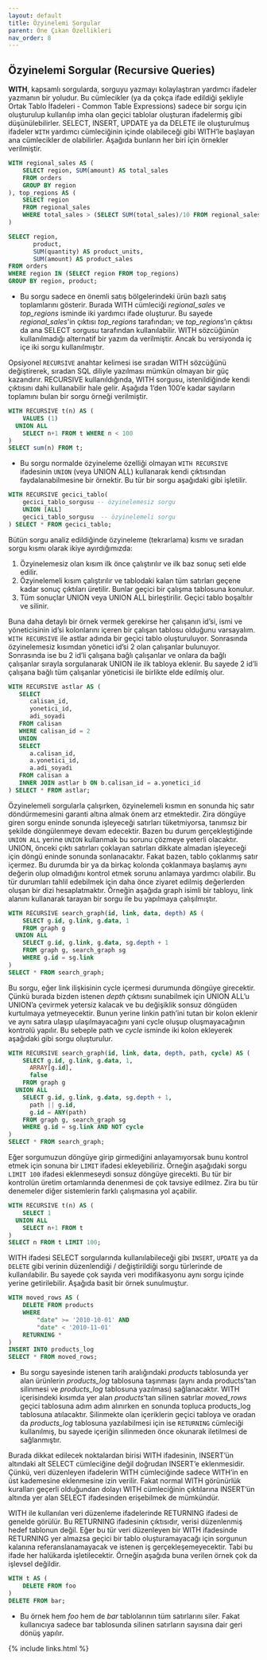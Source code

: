 ```yaml
---
layout: default
title: Özyinelemi Sorgular
parent: Öne Çıkan Özellikleri
nav_order: 8
---
```


## Özyinelemi Sorgular (Recursive Queries)

**WITH**, kapsamlı sorgularda, sorguyu yazmayı kolaylaştıran yardımcı ifadeler yazmanın bir yoludur. Bu cümlecikler (ya da çokça ifade edildiği şekliyle Ortak Tablo İfadeleri - Common Table Expressions) sadece bir sorgu için oluşturulup kullanılıp imha olan geçici tablolar oluşturan ifadelermiş gibi düşünülebilirler. SELECT, INSERT, UPDATE ya da DELETE ile oluşturulmuş ifadeler ``WITH`` yardımcı cümleciğinin içinde olabileceği gibi WITH’le başlayan ana cümlecikler de olabilirler. Aşağıda bunların her biri için örnekler verilmiştir.

```sql
WITH regional_sales AS (
    SELECT region, SUM(amount) AS total_sales
    FROM orders
    GROUP BY region
), top_regions AS (
    SELECT region
    FROM regional_sales
    WHERE total_sales > (SELECT SUM(total_sales)/10 FROM regional_sales)
)

SELECT region,
       product,
       SUM(quantity) AS product_units,
       SUM(amount) AS product_sales
FROM orders
WHERE region IN (SELECT region FROM top_regions)
GROUP BY region, product;
```

- Bu sorgu sadece en önemli satış bölgelerindeki ürün bazlı satış toplamlarını gösterir. Burada WITH cümleciği *regional_sales* ve *top_regions* isminde iki yardımcı ifade oluşturur. Bu sayede *regional_sales*'in çıktısı *top_regions* tarafından; ve *top_regions*’ın çıktısı da ana SELECT sorgusu tarafından kullanılabilir. WITH sözcüğünün kullanılmadığı alternatif bir yazım da verilmiştir. Ancak bu versiyonda iç içe iki sorgu kullanılmıştır.

Opsiyonel ``RECURSIVE`` anahtar kelimesi ise sıradan WITH sözcüğünü değiştirerek, sıradan SQL diliyle yazılması mümkün olmayan bir güç kazandırır. RECURSIVE kullanıldığında, WITH sorgusu, istenildiğinde kendi çıktısını dahi kullanabilir hale gelir. Aşağıda 1’den 100’e kadar sayıların toplamını bulan bir sorgu örneği verilmiştir.

```sql
WITH RECURSIVE t(n) AS (
    VALUES (1)
  UNION ALL
    SELECT n+1 FROM t WHERE n < 100
)
SELECT sum(n) FROM t;
```

- Bu sorgu normalde özyineleme özelliği olmayan ``WITH RECURSIVE`` ifadesinin ``UNION`` (veya UNION ALL) kullanarak kendi çıktısından faydalanabilmesine bir örnektir. Bu tür bir sorgu aşağıdaki gibi işletilir.

```sql
WITH RECURSIVE gecici_tablo(
    gecici_tablo_sorgusu -- özyinelemesiz sorgu
    UNION [ALL]
    gecici_tablo_sorgusu  -- özyinelemeli sorgu
) SELECT * FROM gecici_tablo;
```

Bütün sorgu analiz edildiğinde özyineleme (tekrarlama) kısmı ve sıradan sorgu kısmı olarak ikiye ayırdığımızda:

1. Özyinelemesiz olan kısım ilk önce çalıştırılır ve ilk baz sonuç seti elde edilir.
2. Özyinelemeli kısım çalıştırılır ve tablodaki kalan tüm satırları geçene kadar sonuç çıktıları üretilir. Bunlar geçici bir çalışma tablosuna konulur.
3. Tüm sonuçlar UNION veya UNION ALL birleştirilir. Geçici tablo boşaltılır ve silinir.

Buna daha detaylı bir örnek vermek gerekirse her çalışanın id’si, ismi ve yöneticisinin id’si kolonlarını içeren bir çalışan tablosu olduğunu varsayalım. ``WITH RECURSIVE`` ile astlar adında bir geçici tablo oluşturuluyor. Sonrasında özyinelemesiz kısımdan yönetici id’si 2 olan çalışanlar bulunuyor. Sonrasında ise bu 2 id’li çalışana bağlı çalışanlar ve onlara da bağlı çalışanlar sırayla sorgulanarak UNION ile ilk tabloya eklenir. Bu sayede 2 id’li çalışana bağlı tüm çalışanlar yöneticisi ile birlikte elde edilmiş olur.

```sql
WITH RECURSIVE astlar AS (
   SELECT
      calisan_id,
      yonetici_id,
      adi_soyadi
   FROM calisan
   WHERE calisan_id = 2
   UNION
   SELECT
      a.calisan_id,
      a.yonetici_id,
      a.adi_soyadi
   FROM calisan a
   INNER JOIN astlar b ON b.calisan_id = a.yonetici_id
) SELECT * FROM astlar;
```

Özyinelemeli sorgularla çalışırken, özyinelemeli kısmın en sonunda hiç satır döndürmemesini garanti altına almak önem arz etmektedir. Zira döngüye giren sorgu eninde sonunda işleyeceği satırları tüketmiyorsa, tanımsız bir şekilde döngülenmeye devam edecektir. Bazen bu durum gerçekleştiğinde ``UNION ALL`` yerine ``UNION`` kullanmak bu sorunu çözmeye yeterli olacaktır. UNION, önceki çıktı satırları çoklayan satırları dikkate almadan işleyeceği için döngü eninde sonunda sonlanacaktır. Fakat bazen, tablo çoklanmış satır içermez. Bu durumda bir ya da birkaç kolonda çoklanmaya başlamış aynı değerin olup olmadığını kontrol etmek sorunu anlamaya yardımcı olabilir. Bu tür durumları tahlil edebilmek için daha önce ziyaret edilmiş değerlerden oluşan bir dizi hesaplatmaktır. Örneğin aşağıda graph isimli bir tabloyu, link alanını kullanarak tarayan bir sorgu ile bu yapılmaya çalışılmıştır.

```sql
WITH RECURSIVE search_graph(id, link, data, depth) AS (
    SELECT g.id, g.link, g.data, 1
    FROM graph g
  UNION ALL
    SELECT g.id, g.link, g.data, sg.depth + 1
    FROM graph g, search_graph sg
    WHERE g.id = sg.link
)
SELECT * FROM search_graph;
```

Bu sorgu, eğer link ilişkisinin cycle içermesi durumunda döngüye girecektir. Çünkü burada bizden istenen *depth* çıktısını sunabilmek için UNION ALL’u UNION’a çevirmek yetersiz kalacak ve bu değişiklik sonsuz döngüden kurtulmaya yetmeyecektir. Bunun yerine linkin path’ini tutan bir kolon eklenir ve aynı satıra ulaşıp ulaşılmayacağını yani cycle oluşup oluşmayacağının kontrolü yapılır. Bu sebeple path ve *cycle* isminde iki kolon ekleyerek aşağıdaki gibi sorgu oluşturulur.

```sql
WITH RECURSIVE search_graph(id, link, data, depth, path, cycle) AS (
    SELECT g.id, g.link, g.data, 1,
      ARRAY[g.id],
      false
    FROM graph g
  UNION ALL
    SELECT g.id, g.link, g.data, sg.depth + 1,
      path || g.id,
      g.id = ANY(path)
    FROM graph g, search_graph sg
    WHERE g.id = sg.link AND NOT cycle
)
SELECT * FROM search_graph;
```

Eğer sorgumuzun döngüye girip girmediğini anlayamıyorsak bunu kontrol etmek için sonuna bir ``LIMIT`` ifadesi ekleyebiliriz. Örneğin aşağıdaki sorgu ``LIMIT 100`` ifadesi eklenmeseydi sonsuz döngüye girecekti. Bu tür bir kontrolün üretim ortamlarında denenmesi de çok tavsiye edilmez. Zira bu tür denemeler diğer sistemlerin farklı çalışmasına yol açabilir.

```sql
WITH RECURSIVE t(n) AS (
    SELECT 1
  UNION ALL
    SELECT n+1 FROM t
)
SELECT n FROM t LIMIT 100;
```

WITH ifadesi SELECT sorgularında kullanılabileceği gibi ``INSERT``, ``UPDATE`` ya da ``DELETE`` gibi verinin düzenlendiği / değiştirildiği sorgu türlerinde de kullanılabilir. Bu sayede çok sayıda veri modifikasyonu aynı sorgu içinde yerine getirilebilir. Aşağıda basit bir örnek sunulmuştur.

```sql
WITH moved_rows AS (
    DELETE FROM products
    WHERE
        "date" >= '2010-10-01' AND
        "date" < '2010-11-01'
    RETURNING *
)
INSERT INTO products_log
SELECT * FROM moved_rows;
```

- Bu sorgu sayesinde istenen tarih aralığındaki *products* tablosunda yer alan ürünlerin *products_log* tablosuna taşınması (aynı anda products’tan silinmesi ve *products_log* tablosuna yazılması) sağlanacaktır. WITH içerisindeki kısımda yer alan *products*’tan silinen satırlar *moved_rows* geçici tablosuna adım adım alınırken en sonunda topluca products_log tablosuna atılacaktır. Silinmekte olan içeriklerin geçici tabloya ve oradan da *products_log* tablosuna yazılabilmesi için ise ``RETURNING`` cümleciği kullanılmış, bu sayede içeriğin silinmeden önce okunarak iletilmesi de sağlanmıştır.

Burada dikkat edilecek noktalardan birisi WITH ifadesinin, INSERT’ün altındaki alt SELECT cümleciğine değil doğrudan INSERT’e eklenmesidir. Çünkü, veri düzenleyen ifadelerin WITH cümleciğinde sadece WITH’in en üst kademesine eklenmesine izin verilir. Fakat normal WITH görünürlük kuralları geçerli olduğundan dolayı WITH cümleciğinin çıktılarına INSERT’ün altında yer alan SELECT ifadesinden erişebilmek de mümkündür.

WITH ile kullanılan veri düzenleme ifadelerinde RETURNING ifadesi de genelde görülür. Bu RETURNING ifadesinin çıktısıdır, verisi düzenlenmiş hedef tablonun değil. Eğer bu tür veri düzenleyen bir WITH ifadesinde RETURNING yer almazsa geçici bir tablo oluşturamayacağı için sorgunun kalanına referanslanamayacak ve istenen iş gerçekleşemeyecektir. Tabi bu ifade her halükarda işletilecektir. Örneğin aşağıda buna verilen örnek çok da işlevsel değildir.

```sql
WITH t AS (
    DELETE FROM foo
)
DELETE FROM bar;
```

- Bu örnek hem *foo* hem de *bar* tablolarının tüm satırlarını siler. Fakat kullanıcıya sadece bar tablosunda silinen satırların sayısına dair geri dönüş yapılır.

{% include links.html %}
